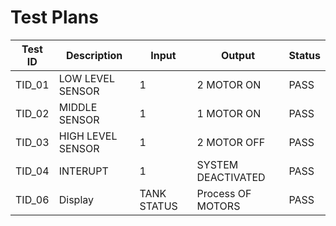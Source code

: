 
# Test Plans

| **Test ID** | **Description** | **Input** | **Output** | **Status** |
| --- | --- | --- | --- | --- |
| TID\_01 | LOW LEVEL SENSOR | 1 | 2 MOTOR ON | PASS ||
| TID\_02 | MIDDLE SENSOR | 1 | 1 MOTOR ON | PASS |
| TID\_03 | HIGH LEVEL SENSOR | 1| 2 MOTOR OFF| PASS |
| TID\_04 | INTERUPT | 1 | SYSTEM DEACTIVATED| PASS |
| TID\_06 | Display | TANK STATUS | Process OF MOTORS | PASS |
